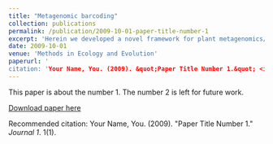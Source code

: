 ```yaml
---
title: "Metagenomic barcoding"
collection: publications
permalink: /publication/2009-10-01-paper-title-number-1
excerpt: 'Herein we developed a novel framework for plant metagenomics/eDNA utilizing high throughput SDM's and sequencing'
date: 2009-10-01
venue: 'Methods in Ecology and Evolution'
paperurl: '
citation: 'Your Name, You. (2009). &quot;Paper Title Number 1.&quot; <i>Journal 1</i>. 1(1).'
---
```

This paper is about the number 1. The number 2 is left for future work.

[Download paper here](http://academicpages.github.io/files/paper1.pdf)

Recommended citation: Your Name, You. (2009). "Paper Title Number 1." <i>Journal 1</i>. 1(1).
